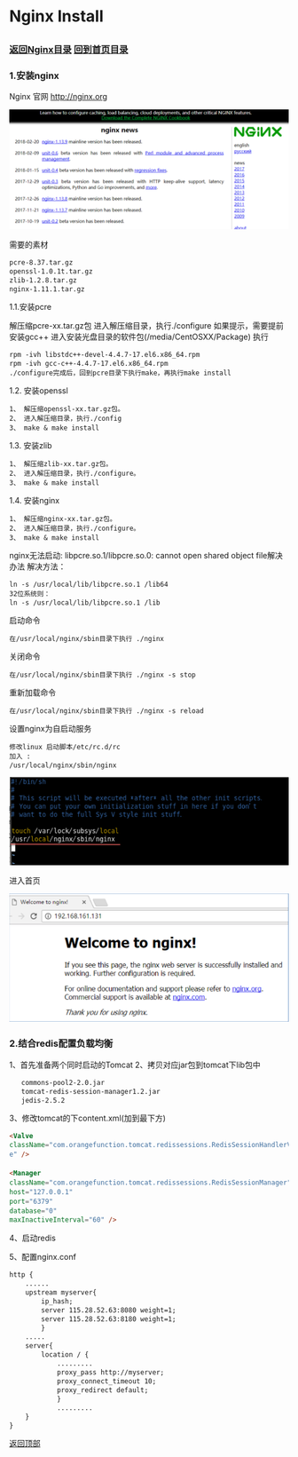 Nginx Install
====
##
### [返回Nginx目录](./NginxDirectory.md) [回到首页目录](/README.md)


### 1.安装nginx

Nginx 官网 http://nginx.org

![](./img/install.png)

需要的素材

	pcre-8.37.tar.gz
	openssl-1.0.1t.tar.gz
	zlib-1.2.8.tar.gz
	nginx-1.11.1.tar.gz

1.1.安装pcre

解压缩pcre-xx.tar.gz包
进入解压缩目录，执行./configure
如果提示，需要提前安装gcc++
进入安装光盘目录的软件包(/media/CentOSXX/Package)
执行

	rpm -ivh libstdc++-devel-4.4.7-17.el6.x86_64.rpm
	rpm -ivh gcc-c++-4.4.7-17.el6.x86_64.rpm
	./configure完成后，回到pcre目录下执行make，再执行make install

1.2. 安装openssl

	1、 解压缩openssl-xx.tar.gz包。
	2、 进入解压缩目录，执行./config
	3、 make & make install

1.3. 安装zlib

	1、 解压缩zlib-xx.tar.gz包。
	2、 进入解压缩目录，执行./configure。
	3、 make & make install

1.4. 安装nginx

	1、 解压缩nginx-xx.tar.gz包。
	2、 进入解压缩目录，执行./configure。
	3、 make & make install

nginx无法启动: libpcre.so.1/libpcre.so.0: cannot
open shared object file解决办法
解决方法：

	ln -s /usr/local/lib/libpcre.so.1 /lib64
	32位系统则：
	ln -s /usr/local/lib/libpcre.so.1 /lib

启动命令

    在/usr/local/nginx/sbin目录下执行 ./nginx

关闭命令

    在/usr/local/nginx/sbin目录下执行 ./nginx -s stop

重新加载命令

    在/usr/local/nginx/sbin目录下执行 ./nginx -s reload

设置nginx为自启动服务

	修改linux 启动脚本/etc/rc.d/rc
	加入 :
	/usr/local/nginx/sbin/nginx

![](./img/startboot.png)


进入首页

![](./img/welcome.png)

### 2.结合redis配置负载均衡

1、首先准备两个同时启动的Tomcat
2、拷贝对应jar包到tomcat下lib包中

       commons-pool2-2.0.jar
       tomcat-redis-session-manager1.2.jar
       jedis-2.5.2

3、修改tomcat的下content.xml(加到最下方)
```html
<Valve
className="com.orangefunction.tomcat.redissessions.RedisSessionHandlerValv
e" />

<Manager
className="com.orangefunction.tomcat.redissessions.RedisSessionManager"
host="127.0.0.1"
port="6379"
database="0"
maxInactiveInterval="60" />
```

4、启动redis

5、配置nginx.conf

	http {
		......
		upstream myserver{
			ip_hash;
			server 115.28.52.63:8080 weight=1;
			server 115.28.52.63:8180 weight=1;
			}
		.....
		server{
			location / {
				.........
				proxy_pass http://myserver;
				proxy_connect_timeout 10;
				proxy_redirect default;
				}
				.........
	    }
	}




[返回顶部](#readme)
